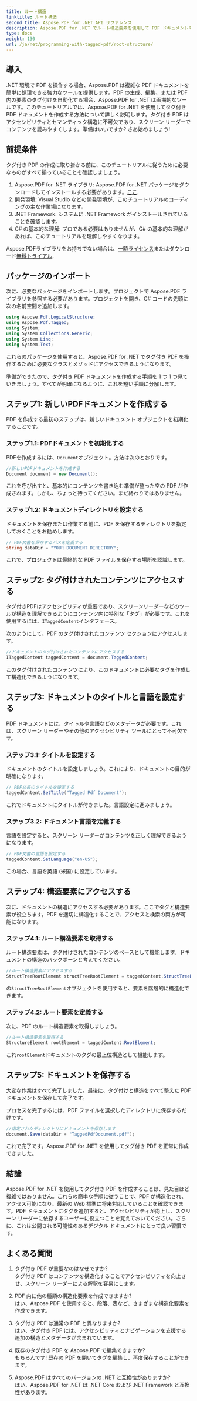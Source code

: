 ```yaml
---
title: ルート構造
linktitle: ルート構造
second_title: Aspose.PDF for .NET API リファレンス
description: Aspose.PDF for .NET でルート構造要素を使用して PDF ドキュメントのルートと StructTreeRoot オブジェクトにアクセスするためのステップ バイ ステップ ガイド。
type: docs
weight: 130
url: /ja/net/programming-with-tagged-pdf/root-structure/
---
```

## 導入

.NET 環境で PDF を操作する場合、Aspose.PDF は複雑な PDF ドキュメントを簡単に処理できる強力なツールを提供します。PDF の生成、編集、または PDF 内の要素のタグ付けを自動化する場合、Aspose.PDF for .NET は画期的なツールです。このチュートリアルでは、Aspose.PDF for .NET を使用してタグ付き PDF ドキュメントを作成する方法について詳しく説明します。タグ付き PDF はアクセシビリティとセマンティック構造に不可欠であり、スクリーン リーダーでコンテンツを読みやすくします。準備はいいですか? さあ始めましょう!

## 前提条件

タグ付き PDF の作成に取り掛かる前に、このチュートリアルに従うために必要なものがすべて揃っていることを確認しましょう。

1.  Aspose.PDF for .NET ライブラリ: Aspose.PDF for .NET パッケージをダウンロードしてインストールする必要があります。[ここ](https://releases.aspose.com/pdf/net/).
2. 開発環境: Visual Studio などの開発環境が、このチュートリアルのコーディングの主な作業場になります。
3. .NET Framework: システムに .NET Framework がインストールされていることを確認します。
4. C# の基本的な理解: プロである必要はありませんが、C# の基本的な理解があれば、このチュートリアルを理解しやすくなります。

 Aspose.PDFライブラリをお持ちでない場合は、[一時ライセンス](https://purchase.aspose.com/temporary-license/)またはダウンロード[無料トライアル](https://releases.aspose.com/).

## パッケージのインポート

次に、必要なパッケージをインポートします。プロジェクトで Aspose.PDF ライブラリを参照する必要があります。プロジェクトを開き、C# コードの先頭に次の名前空間を追加します。

```csharp
using Aspose.Pdf.LogicalStructure;
using Aspose.Pdf.Tagged;
using System;
using System.Collections.Generic;
using System.Linq;
using System.Text;
```

これらのパッケージを使用すると、Aspose.PDF for .NET でタグ付き PDF を操作するために必要なクラスとメソッドにアクセスできるようになります。

準備ができたので、タグ付き PDF ドキュメントを作成する手順を 1 つ 1 つ見ていきましょう。すべてが明確になるように、これを短い手順に分解します。

## ステップ1: 新しいPDFドキュメントを作成する

PDF を作成する最初のステップは、新しいドキュメント オブジェクトを初期化することです。

### ステップ1.1: PDFドキュメントを初期化する
PDFを作成するには、`Document`オブジェクト。方法は次のとおりです。

```csharp
//新しいPDFドキュメントを作成する
Document document = new Document();
```

これを呼び出すと、基本的にコンテンツを書き込む準備が整った空の PDF が作成されます。しかし、ちょっと待ってください。まだ終わりではありません。

### ステップ1.2: ドキュメントディレクトリを設定する
ドキュメントを保存または作業する前に、PDF を保存するディレクトリを指定しておくことをお勧めします。

```csharp
// PDF文書を保存するパスを定義する
string dataDir = "YOUR DOCUMENT DIRECTORY";
```

これで、プロジェクトは最終的な PDF ファイルを保存する場所を認識します。

## ステップ2: タグ付けされたコンテンツにアクセスする

タグ付きPDFはアクセシビリティが重要であり、スクリーンリーダーなどのツールが構造を理解できるようにコンテンツ内に特別な「タグ」が必要です。これを使用するには、`ITaggedContent`インタフェース。

次のようにして、PDF のタグ付けされたコンテンツ セクションにアクセスします。

```csharp
//ドキュメントのタグ付けされたコンテンツにアクセスする
ITaggedContent taggedContent = document.TaggedContent;
```

このタグ付けされたコンテンツにより、このドキュメントに必要なタグを作成して構造化できるようになります。

## ステップ3: ドキュメントのタイトルと言語を設定する

PDF ドキュメントには、タイトルや言語などのメタデータが必要です。これは、スクリーン リーダーやその他のアクセシビリティ ツールにとって不可欠です。

### ステップ3.1: タイトルを設定する
ドキュメントのタイトルを設定しましょう。これにより、ドキュメントの目的が明確になります。

```csharp
// PDF文書のタイトルを設定する
taggedContent.SetTitle("Tagged Pdf Document");
```

これでドキュメントにタイトルが付きました。言語設定に進みましょう。

### ステップ3.2: ドキュメント言語を定義する
言語を設定すると、スクリーン リーダーがコンテンツを正しく理解できるようになります。

```csharp
// PDF文書の言語を設定する
taggedContent.SetLanguage("en-US");
```

この場合、言語を英語 (米国) に設定しています。

## ステップ4: 構造要素にアクセスする

次に、ドキュメントの構造にアクセスする必要があります。ここでタグと構造要素が役立ちます。PDF を適切に構造化することで、アクセスと検索の両方が可能になります。

### ステップ4.1: ルート構造要素を取得する
ルート構造要素は、タグ付けされたコンテンツのベースとして機能します。ドキュメントの構造のバックボーンと考えてください。

```csharp
//ルート構造要素にアクセスする
StructTreeRootElement structTreeRootElement = taggedContent.StructTreeRootElement;
```

の`StructTreeRootElement`オブジェクトを使用すると、要素を階層的に構造化できます。

### ステップ4.2: ルート要素を定義する
次に、PDF のルート構造要素を取得しましょう。

```csharp
//ルート構造要素を取得する
StructureElement rootElement = taggedContent.RootElement;
```

これ`rootElement`ドキュメントのタグの最上位構造として機能します。

## ステップ5: ドキュメントを保存する

大変な作業はすべて完了しました。最後に、タグ付けと構造をすべて整えた PDF ドキュメントを保存して完了です。

プロセスを完了するには、PDF ファイルを選択したディレクトリに保存するだけです。

```csharp
//指定されたディレクトリにドキュメントを保存します
document.Save(dataDir + "TaggedPdfDocument.pdf");
```

これで完了です。Aspose.PDF for .NET を使用してタグ付き PDF を正常に作成できました。 

## 結論

Aspose.PDF for .NET を使用してタグ付き PDF を作成することは、見た目ほど複雑ではありません。これらの簡単な手順に従うことで、PDF が構造化され、アクセス可能になり、最新の Web 標準に将来対応していることを確認できます。PDF ドキュメントにタグを追加すると、アクセシビリティが向上し、スクリーン リーダーに依存するユーザーに役立つことを覚えておいてください。さらに、これは公開される可能性のあるデジタル ドキュメントにとって良い習慣です。

## よくある質問

1. タグ付き PDF が重要なのはなぜですか?  
   タグ付き PDF はコンテンツを構造化することでアクセシビリティを向上させ、スクリーン リーダーによる解釈を容易にします。

2. PDF 内に他の種類の構造化要素を作成できますか?  
   はい、Aspose.PDF を使用すると、段落、表など、さまざまな構造化要素を作成できます。

3. タグ付き PDF は通常の PDF と異なりますか?  
   はい、タグ付き PDF には、アクセシビリティとナビゲーションを支援する追加の構造とメタデータが含まれています。

4. 既存のタグ付き PDF を Aspose.PDF で編集できますか?  
   もちろんです! 既存の PDF を開いてタグを編集し、再度保存することができます。

5. Aspose.PDF はすべてのバージョンの .NET と互換性がありますか?  
   はい、Aspose.PDF for .NET は .NET Core および .NET Framework と互換性があります。